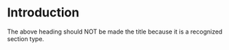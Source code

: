 # Introduction

The above heading should NOT be made the title because it is a recognized section type.
